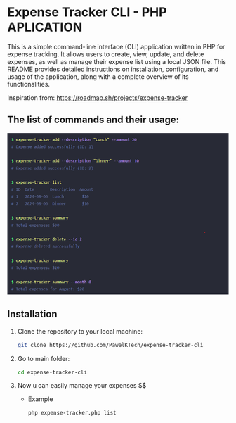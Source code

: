 # Expense Tracker CLI - PHP APLICATION


This is a simple command-line interface (CLI) application written in PHP for expense tracking. It allows users to create, view, update, and delete expenses, as well as manage their expense list using a local JSON file. This README provides detailed instructions on installation, configuration, and usage of the application, along with a complete overview of its functionalities.

Inspiration from: https://roadmap.sh/projects/expense-tracker

## The list of commands and their usage:
![image](userCommandsList.png)

## Installation

1. Clone the repository to your local machine:

   ```bash
   git clone https://github.com/PawelKTech/expense-tracker-cli
   ```
2. Go to main folder: 
     ```bash
     cd expense-tracker-cli
     ```
3. Now u can easily manage your expenses $$
   - Example
       ```bash
       php expense-tracker.php list
       ```